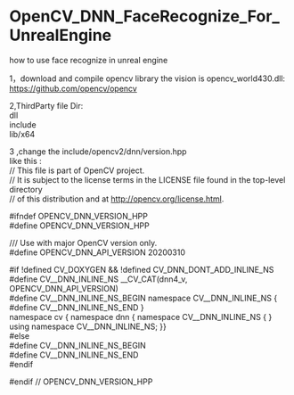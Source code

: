 # OpenCV_DNN_FaceRecognize_For_UnrealEngine
how to use face recognize in unreal engine

1，download and compile opencv library the  vision is opencv_world430.dll:  
https://github.com/opencv/opencv 

2,ThirdParty file Dir:  
dll  
include   
lib/x64  

3 ,change the include/opencv2/dnn/version.hpp   
like this :    
// This file is part of OpenCV project.  
// It is subject to the license terms in the LICENSE file found in the top-level directory  
// of this distribution and at http://opencv.org/license.html.  

#ifndef OPENCV_DNN_VERSION_HPP  
#define OPENCV_DNN_VERSION_HPP  

/// Use with major OpenCV version only.  
#define OPENCV_DNN_API_VERSION 20200310  

#if !defined CV_DOXYGEN && !defined CV_DNN_DONT_ADD_INLINE_NS  
#define CV__DNN_INLINE_NS __CV_CAT(dnn4_v, OPENCV_DNN_API_VERSION)  
#define CV__DNN_INLINE_NS_BEGIN namespace CV__DNN_INLINE_NS {  
#define CV__DNN_INLINE_NS_END }  
namespace cv { namespace dnn { namespace CV__DNN_INLINE_NS { } using namespace CV__DNN_INLINE_NS; }}  
#else  
#define CV__DNN_INLINE_NS_BEGIN  
#define CV__DNN_INLINE_NS_END  
#endif  

#endif  // OPENCV_DNN_VERSION_HPP  

